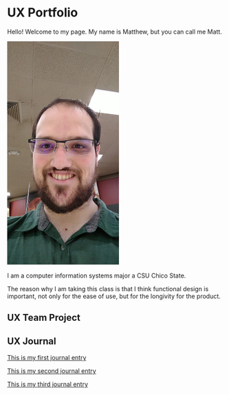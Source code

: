 # UX Portfolio
Hello! Welcome to my page.
My name is Matthew, but you can call me Matt.

<a href="assets/12326.jpeg"><img src="assets/12326.jpeg" width="260" height="520"/></a>

I am a computer information systems major a CSU Chico State. 

The reason why I am taking this class is that I think functional design is important, not only for the ease of use, but for the longivity for the product. 

## UX Team Project


## UX Journal
[This is my first journal entry](journal-01/READNE.md/)

[This is my second journal entry](journal-2/readME.md/)


[This is my third journal entry](journal-03/readME.md/)
